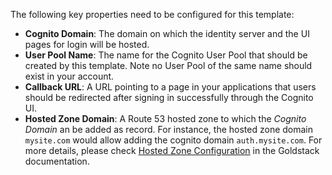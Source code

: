 The following key properties need to be configured for this template:

- **Cognito Domain**: The domain on which the identity server and the UI pages for login will be hosted.
- **User Pool Name**: The name for the Cognito User Pool that should be created by this template. Note no User Pool of the same name should exist in your account.
- **Callback URL**: A URL pointing to a page in your applications that users should be redirected after signing in successfully through the Cognito UI.
- **Hosted Zone Domain**: A Route 53 hosted zone to which the _Cognito Domain_ an be added as record. For instance, the hosted zone domain `mysite.com` would allow adding the cognito domain `auth.mysite.com`. For more details, please check [Hosted Zone Configuration](https://docs.goldstack.party/docs/goldstack/configuration#hosted-zone-configuration) in the Goldstack documentation.
